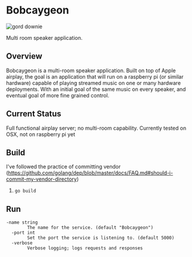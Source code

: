 Bobcaygeon
=========
![gord downie](https://github.com/nstehr/bobcaygeon/blob/master/downie1a.jpg)

Multi room speaker application.

## Overview
Bobcaygeon is a multi-room speaker application.  Built on top of Apple airplay, the goal is an application that will run on a raspberry pi (or similar hardware) capable of playing streamed music on one or many hardware deployments.  With an initial goal of the same music on every speaker, and eventual goal of more fine grained control.

## Current Status
Full functional airplay server; no multi-room capability.
Currently tested on OSX, not on raspberry pi yet

## Build
I've followed the practice of committing vendor (https://github.com/golang/dep/blob/master/docs/FAQ.md#should-i-commit-my-vendor-directory)
1. `go build`

## Run
```
-name string
        The name for the service. (default "Bobcaygeon")
  -port int
        Set the port the service is listening to. (default 5000)
  -verbose
        Verbose logging; logs requests and responses
```
